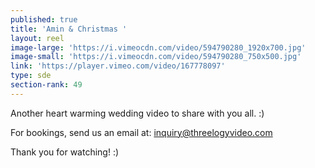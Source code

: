 ```yaml
---
published: true
title: 'Amin & Christmas '
layout: reel
image-large: 'https://i.vimeocdn.com/video/594790280_1920x700.jpg'
image-small: 'https://i.vimeocdn.com/video/594790280_750x500.jpg'
link: 'https://player.vimeo.com/video/167778097'
type: sde
section-rank: 49
---
```

Another heart warming wedding video to share with you all. :)

For bookings, send us an email at: inquiry@threelogyvideo.com

Thank you for watching! :)